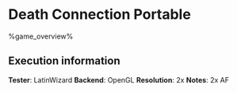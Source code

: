 # Death Connection Portable 

%game_overview%

## Execution information

**Tester**: LatinWizard
**Backend**: OpenGL
**Resolution**: 2x
**Notes**: 2x AF